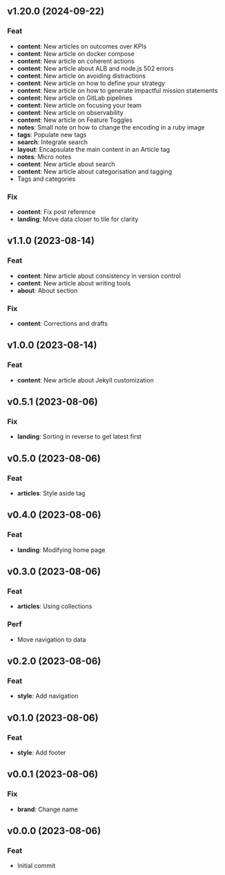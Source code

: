 ## v1.20.0 (2024-09-22)

### Feat

- **content**: New articles on outcomes over KPIs
- **content**: New article on docker compose
- **content**: New article on coherent actions
- **content**: New article about ALB and node.js 502 errors
- **content**: New article on avoiding distractions
- **content**: New article on how to define your strategy
- **content**: New article on how to generate impactful mission statements
- **content**: New article on GitLab pipelines
- **content**: New article on focusing your team
- **content**: New article on observability
- **content**: New article on Feature Toggles
- **notes**: Small note on how to change the encoding in a ruby image
- **tags**: Populate new tags
- **search**: Integrate search
- **layout**: Encapsulate the main content in an Article tag
- **notes**: Micro notes
- **content**: New article about search
- **content**: New article about categorisation and tagging
- Tags and categories

### Fix

- **content**: Fix post reference
- **landing**: Move data closer to tile for clarity

## v1.1.0 (2023-08-14)

### Feat

- **content**: New article about consistency in version control
- **content**: New article about writing tools
- **about**: About section

### Fix

- **content**: Corrections and drafts

## v1.0.0 (2023-08-14)

### Feat

- **content**: New article about Jekyll customization

## v0.5.1 (2023-08-06)

### Fix

- **landing**: Sorting in reverse to get latest first

## v0.5.0 (2023-08-06)

### Feat

- **articles**: Style aside tag

## v0.4.0 (2023-08-06)

### Feat

- **landing**: Modifying home page

## v0.3.0 (2023-08-06)

### Feat

- **articles**: Using collections

### Perf

- Move navigation to data

## v0.2.0 (2023-08-06)

### Feat

- **style**: Add navigation

## v0.1.0 (2023-08-06)

### Feat

- **style**: Add footer

## v0.0.1 (2023-08-06)

### Fix

- **brand**: Change name

## v0.0.0 (2023-08-06)

### Feat

- Initial commit

